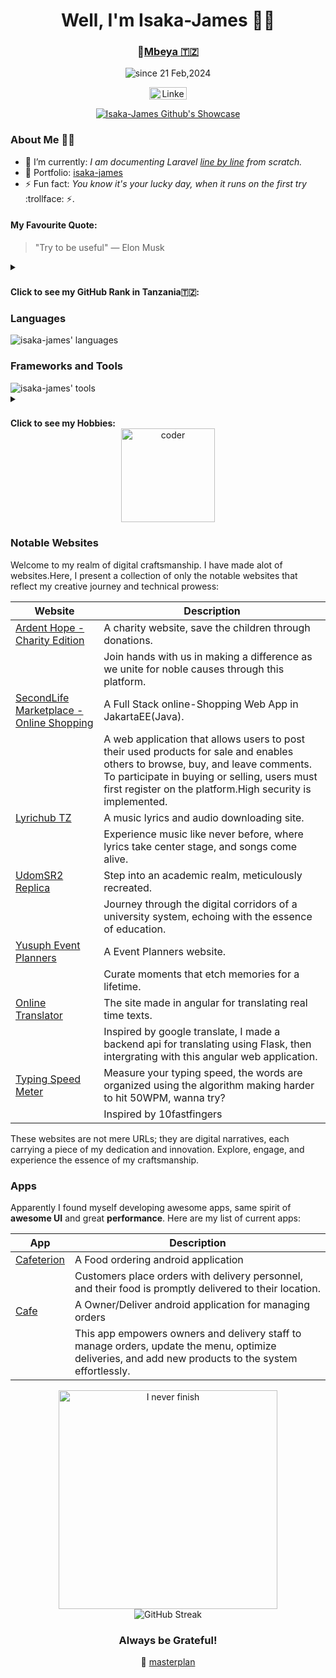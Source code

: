 <div align="center">
  <h1>Well, I'm Isaka-James 🤵‍♂️</h1>
  <h3>📍<a href='https://www.mbeya.go.tz/'>Mbeya 🇹🇿</a></h3>
  
  <p>
    <img src="https://komarev.com/ghpvc/?username=isaka-james&label=Profile%20views&color=0e75b6&style=flat" alt="since 21 Feb,2024" />
  </p>

  <p>
    <a href="https://www.linkedin.com/in/isaac-james-0297a8247" target="_blank">
      <img src="https://www.edigitalagency.com.au/wp-content/uploads/Linkedin-logo-png.png" alt="Linkenin" width="60" height="20" />
    </a>
  </p>
  
  <p>
    <a href="https://github.com/ryo-ma/github-profile-trophy">
      <img src="https://github-profile-trophy.vercel.app/?username=isaka-james&title=Commits,Followers,Stars,Repositories,MultiLanguage,Experience&column=3&margin-w=15&margin-h=15&no-bg=true" alt="Isaka-James Github's Showcase" />
    </a>
  </p>
  
</div>

### About Me 🤵‍♂️

- 🌱 I’m currently: *I am documenting Laravel [line by line](https://github.com/isaka-james/laravel-analysis) from scratch.*
- 💬 Portfolio: [isaka-james](https://isaka-james.vercel.app)
- ⚡ Fun fact: *You know it's your lucky day, when it runs on the first try* :trollface: ⚡.

#### My Favourite Quote:
> "Try to be useful"
— Elon Musk


<details>
<summary><h3></h3><b>Click to see my GitHub Rank in Tanzania🇹🇿:</b></h3></summary>
  <p>
    <a href="https://github.com/isaka-james/top">
      <img src="https://toppers-nation.vercel.app/?name=isaka-james&country=tanzania" />
    </a>
  </p>
</details>


  
### Languages
<img src="https://svg-go-production.up.railway.app/api/svg?name1=isack-james's+Collection&name2=Java=87,JavaScript=94,C=75,C%2B%2B=90,PHP=99,Python=88,Rust=67,Kotlin=84,GO=70,SVG=97,Dart=79,TypeScript=85,Bash=99" alt="isaka-james' languages"/>

### Frameworks and Tools
<img src="https://svg-go-production.up.railway.app/api/svg?name1=isack-james's+Frameworks+and+Tools&name2=laravel=89,Angular=86,Flutter=80,WordPress=94,Actix=61,Gin=65,Jakarta-EE=90,Open-CV=82,Flask=92,picoCTF=85,Git=79,Linux-Enviroment=94,ReactJS=50" alt="isaka-james' tools"/>

<details>
<summary><h3></h3><b>Click to see my Hobbies:</b></h3></summary>
<img src="https://svg-go-production.up.railway.app/api/svg?name1=isack-james's+Hobbies&name2=Coding=96,Travelling=85,Vintage+Classics=92,Philosophy=75,Research=76,Project+Management=82,Philanthropist=90,BasketBall=65,Painting=80,Learning+new+Stuffs=89" alt="hobbies">
</details>


<div align="center">
  <img src="https://cdn.dribbble.com/users/1187836/screenshots/6539429/programer.gif" height="150" alt="coder"/>
</div>

### Notable Websites

Welcome to my realm of digital craftsmanship. I have made alot of websites.Here, I present a collection of only the notable websites that reflect my creative journey and technical prowess:

| Website                         | Description                                                                                   |
|---------------------------------|-----------------------------------------------------------------------------------------------|
| [Ardent Hope - Charity Edition](https://ardenthope.vercel.app)   | A charity website, save the children through donations.                                                  |
|                                 | Join hands with us in making a difference as we unite for noble causes through this platform. |
| [SecondLife Marketplace - Online Shopping](https://github.com/isaka-james/secondlifemarketplace)   | A Full Stack online-Shopping Web App in JakartaEE(Java).|
|                                 | A web application that allows users to post their used products for sale and enables others to browse, buy, and leave comments. To participate in buying or selling, users must first register on the platform.High security is implemented. |
| [Lyrichub TZ](https://lyrichubtz.000webhostapp.com)               | A music lyrics and audio downloading site.                                       |
|                                 | Experience music like never before, where lyrics take center stage, and songs come alive.     |
| [UdomSR2 Replica](https://udomsr2.000webhostapp.com)              | Step into an academic realm, meticulously recreated.                                         |
|                                 | Journey through the digital corridors of a university system, echoing with the essence of education. |
| [Yusuph Event Planners](https://yusuph-event-planners.vercel.app)| A Event Planners website. |
|                                 | Curate moments that etch memories for a lifetime.                                           |
| [Online Translator](https://translator-angular.vercel.app/)                     | The site made in angular for translating real time texts.                  |
|                                 | Inspired by google translate, I made a backend api for translating using Flask, then intergrating with this angular web application.                           |
| [Typing Speed Meter](https://isaka-james.github.io/test-your-typing-speed/)                     | Measure your typing speed, the words are organized using the algorithm making harder to hit 50WPM, wanna try?         |
|                                 | Inspired by 10fastfingers                          |

These websites are not mere URLs; they are digital narratives, each carrying a piece of my dedication and innovation. Explore, engage, and experience the essence of my craftsmanship.


### Apps

Apparently I found myself developing awesome apps, same spirit of **awesome UI** and great **performance**. Here are my list of current apps:

| App                         | Description                                                                                   |
|---------------------------------|-----------------------------------------------------------------------------------------------|
| [Cafeterion](https://github.com/isaka-james/cafeterion-customers-app)   | A Food ordering android application                                    |
|                                 | Customers place orders with delivery personnel, and their food is promptly delivered to their location.  |
| [Cafe](https://github.com/isaka-james/cafe-owner-android-application)   | A Owner/Deliver android application for managing orders                |
|                                  | This app empowers owners and delivery staff to manage orders, update the menu, optimize deliveries, and add new products to the system effortlessly.                |

<div align="center">
 <img align="center" src="https://miro.medium.com/v2/resize:fit:1000/0*GjvouQXgr4ujzMI4.gif" height="350"  alt="I never finish" />
</div>
<div align="center" style="margin-top=20px">
   



  <img align="center" src="https://github-readme-streak-stats.herokuapp.com/?user=isaka-james" alt="GitHub Streak"  />
  <h3> Always be Grateful! </h3>
<p>
        🚀 <a href="isaka-james.vercel.app">masterplan</a>
</p>

  
</div>

